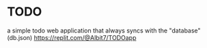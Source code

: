 # TODO

a simple todo web application that always syncs with the "database" (db.json)
https://replit.com/@Albit7/TODOapp

